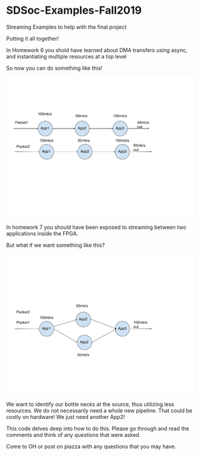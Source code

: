 # SDSoc-Examples-Fall2019
Streaming Examples to help with the final project


Putting it all together!

In Homework 6 you shold have learned about DMA transfers using async, and instantiating multiple resources at a top level

So now you can do something like this!

![](img/2resources_top.png)

In homework 7 you should have been exposed to streaming between two applications inside the FPGA.

But what if we want something like this?

![](img/2resources_Streaming.png)

We want to identify our bottle necks at the source, thus utilizing less resources. We do not necessarily need a whole new pipeline. That could be costly on hardware!
We just need another App2!

This code delves deep into how to do this. Please go through and read the comments and think of any questions that were asked. 

Come to OH or post on piazza with any questions that you may have.